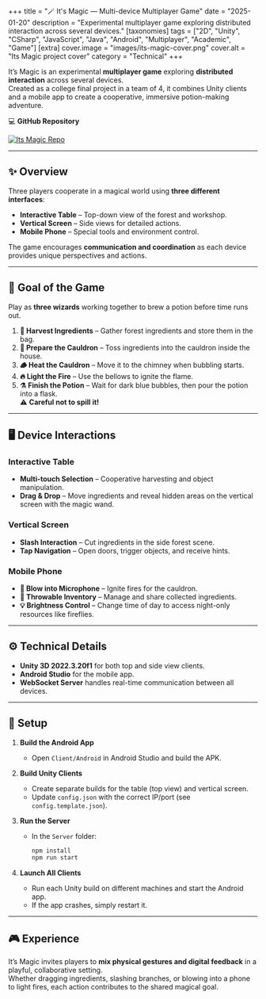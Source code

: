 +++
title = "🪄 It's Magic — Multi-device Multiplayer Game"
date = "2025-01-20"
description = "Experimental multiplayer game exploring distributed interaction across several devices."
[taxonomies]
tags = ["2D", "Unity", "CSharp", "JavaScript", "Java", "Android", "Multiplayer", "Academic", "Game"]
[extra]
cover.image = "images/its-magic-cover.png"
cover.alt = "Its Magic project cover"
category = "Technical"
+++

It’s Magic is an experimental **multiplayer game** exploring **distributed interaction** across several devices.  
Created as a college final project in a team of 4, it combines Unity clients and a mobile app to create a cooperative, immersive potion-making adventure.

💻 **GitHub Repository**

<a href="https://github.com/marcusaasjensen/its-magic">
    <img src="https://github-readme-stats.vercel.app/api/pin/?username=marcusaasjensen&repo=its-magic&theme=github_dark_dimmed" alt="Its Magic Repo"/>
</a>

---

## ✨ Overview
Three players cooperate in a magical world using **three different interfaces**:
- **Interactive Table** – Top-down view of the forest and workshop.
- **Vertical Screen** – Side views for detailed actions.
- **Mobile Phone** – Special tools and environment control.

The game encourages **communication and coordination** as each device provides unique perspectives and actions.

---

## 🎯 Goal of the Game
Play as **three wizards** working together to brew a potion before time runs out.

1. **🍄 Harvest Ingredients** – Gather forest ingredients and store them in the bag.  
2. **🥣 Prepare the Cauldron** – Toss ingredients into the cauldron inside the house.  
3. **🪵 Heat the Cauldron** – Move it to the chimney when bubbling starts.  
4. **🔥 Light the Fire** – Use the bellows to ignite the flame.  
5. **⚗️ Finish the Potion** – Wait for dark blue bubbles, then pour the potion into a flask.  
⚠️ **Careful not to spill it!**

---

## 🖥️ Device Interactions

### Interactive Table
- **Multi-touch Selection** – Cooperative harvesting and object manipulation.
- **Drag & Drop** – Move ingredients and reveal hidden areas on the vertical screen with the magic wand.

### Vertical Screen
- **Slash Interaction** – Cut ingredients in the side forest scene.
- **Tap Navigation** – Open doors, trigger objects, and receive hints.

### Mobile Phone
- **💨 Blow into Microphone** – Ignite fires for the cauldron.
- **👜 Throwable Inventory** – Manage and share collected ingredients.
- **💡 Brightness Control** – Change time of day to access night-only resources like fireflies.

---

## ⚙️ Technical Details
- **Unity 3D 2022.3.20f1** for both top and side view clients.
- **Android Studio** for the mobile app.
- **WebSocket Server** handles real-time communication between all devices.

---

## 🔧 Setup

1. **Build the Android App**  
   - Open `Client/Android` in Android Studio and build the APK.

2. **Build Unity Clients**  
   - Create separate builds for the table (top view) and vertical screen.  
   - Update `config.json` with the correct IP/port (see `config.template.json`).

3. **Run the Server**  
   - In the `Server` folder:  
     ```bash
     npm install
     npm run start
     ```

4. **Launch All Clients**  
   - Run each Unity build on different machines and start the Android app.  
   - If the app crashes, simply restart it.

---

## 🎮 Experience
It’s Magic invites players to **mix physical gestures and digital feedback** in a playful, collaborative setting.  
Whether dragging ingredients, slashing branches, or blowing into a phone to light fires, each action contributes to the shared magical goal.
